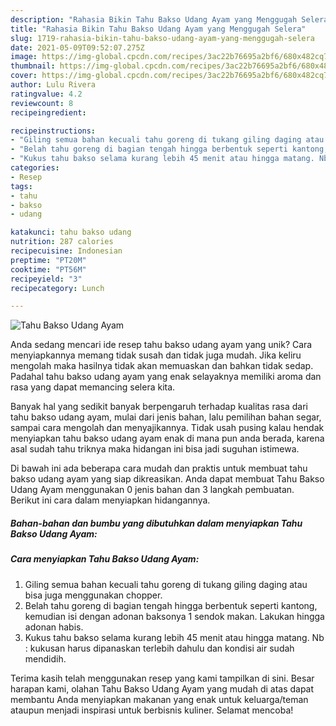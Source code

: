 ```yaml
---
description: "Rahasia Bikin Tahu Bakso Udang Ayam yang Menggugah Selera"
title: "Rahasia Bikin Tahu Bakso Udang Ayam yang Menggugah Selera"
slug: 1719-rahasia-bikin-tahu-bakso-udang-ayam-yang-menggugah-selera
date: 2021-05-09T09:52:07.275Z
image: https://img-global.cpcdn.com/recipes/3ac22b76695a2bf6/680x482cq70/tahu-bakso-udang-ayam-foto-resep-utama.jpg
thumbnail: https://img-global.cpcdn.com/recipes/3ac22b76695a2bf6/680x482cq70/tahu-bakso-udang-ayam-foto-resep-utama.jpg
cover: https://img-global.cpcdn.com/recipes/3ac22b76695a2bf6/680x482cq70/tahu-bakso-udang-ayam-foto-resep-utama.jpg
author: Lulu Rivera
ratingvalue: 4.2
reviewcount: 8
recipeingredient:

recipeinstructions:
- "Giling semua bahan kecuali tahu goreng di tukang giling daging atau bisa juga menggunakan chopper."
- "Belah tahu goreng di bagian tengah hingga berbentuk seperti kantong, kemudian isi dengan adonan baksonya 1 sendok makan. Lakukan hingga adonan habis."
- "Kukus tahu bakso selama kurang lebih 45 menit atau hingga matang. Nb : kukusan harus dipanaskan terlebih dahulu dan kondisi air sudah mendidih."
categories:
- Resep
tags:
- tahu
- bakso
- udang

katakunci: tahu bakso udang 
nutrition: 287 calories
recipecuisine: Indonesian
preptime: "PT20M"
cooktime: "PT56M"
recipeyield: "3"
recipecategory: Lunch

---
```



![Tahu Bakso Udang Ayam](https://img-global.cpcdn.com/recipes/3ac22b76695a2bf6/680x482cq70/tahu-bakso-udang-ayam-foto-resep-utama.jpg)

Anda sedang mencari ide resep tahu bakso udang ayam yang unik? Cara menyiapkannya memang tidak susah dan tidak juga mudah. Jika keliru mengolah maka hasilnya tidak akan memuaskan dan bahkan tidak sedap. Padahal tahu bakso udang ayam yang enak selayaknya memiliki aroma dan rasa yang dapat memancing selera kita.

Banyak hal yang sedikit banyak berpengaruh terhadap kualitas rasa dari tahu bakso udang ayam, mulai dari jenis bahan, lalu pemilihan bahan segar, sampai cara mengolah dan menyajikannya. Tidak usah pusing kalau hendak menyiapkan tahu bakso udang ayam enak di mana pun anda berada, karena asal sudah tahu triknya maka hidangan ini bisa jadi suguhan istimewa.




Di bawah ini ada beberapa cara mudah dan praktis untuk membuat tahu bakso udang ayam yang siap dikreasikan. Anda dapat membuat Tahu Bakso Udang Ayam menggunakan 0 jenis bahan dan 3 langkah pembuatan. Berikut ini cara dalam menyiapkan hidangannya.

<!--inarticleads1-->

##### Bahan-bahan dan bumbu yang dibutuhkan dalam menyiapkan Tahu Bakso Udang Ayam:





<!--inarticleads2-->

##### Cara menyiapkan Tahu Bakso Udang Ayam:

1. Giling semua bahan kecuali tahu goreng di tukang giling daging atau bisa juga menggunakan chopper.
1. Belah tahu goreng di bagian tengah hingga berbentuk seperti kantong, kemudian isi dengan adonan baksonya 1 sendok makan. Lakukan hingga adonan habis.
1. Kukus tahu bakso selama kurang lebih 45 menit atau hingga matang. Nb : kukusan harus dipanaskan terlebih dahulu dan kondisi air sudah mendidih.




Terima kasih telah menggunakan resep yang kami tampilkan di sini. Besar harapan kami, olahan Tahu Bakso Udang Ayam yang mudah di atas dapat membantu Anda menyiapkan makanan yang enak untuk keluarga/teman ataupun menjadi inspirasi untuk berbisnis kuliner. Selamat mencoba!
